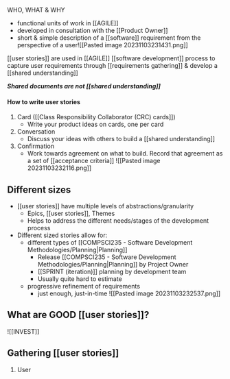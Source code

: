 WHO, WHAT & WHY

- functional units of work in [[AGILE]]
- developed in consultation with the [[Product Owner]]
- short & simple description of a [[software]] requirement from the perspective of a user![[Pasted image 20231103231431.png]]

[[user stories]] are used in [[AGILE]] [[software development]] process to capture user requirements through [[requirements gathering]] & develop a [[shared understanding]]

***Shared documents are not [[shared understanding]]***

#### How to write user stories
1. Card ([[Class Responsibility Collaborator (CRC) cards]])
	- Write your product ideas on cards, one per card
2. Conversation
	- Discuss your ideas with others to build a [[shared understanding]]
3. Confirmation
	- Work towards agreement on what to build. Record that agreement as a set of [[acceptance criteria]]
![[Pasted image 20231103232116.png]]

## Different sizes
- [[user stories]] have multiple levels of abstractions/granularity
	- Epics, [[user stories]], Themes
	- Helps to address the different needs/stages of the development process
- Different sized stories allow for:
	- different types of [[COMPSCI235 - Software Development Methodologies/Planning|Planning]]
		- Release [[COMPSCI235 - Software Development Methodologies/Planning|Planning]] by Project Owner
		- [[SPRINT (iteration)]] planning by development team
		- Usually quite hard to estimate
	- progressive refinement of requirements
		- just enough, just-in-time
![[Pasted image 20231103232537.png]]

## What are GOOD [[user stories]]?
![[INVEST]]

## Gathering [[user stories]]
1. User 